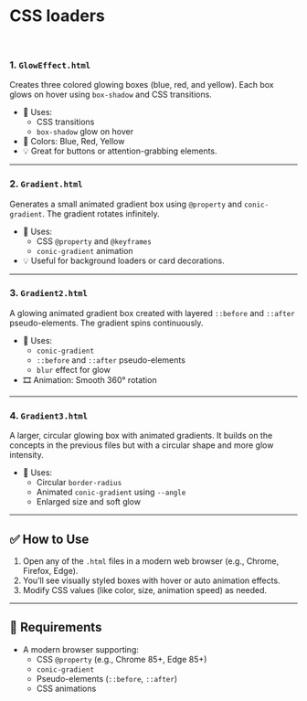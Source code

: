 
## <H1> CSS loaders </H1>
<br>

### 1. `GlowEffect.html`
Creates three colored glowing boxes (blue, red, and yellow). Each box glows on hover using `box-shadow` and CSS transitions.

- 📌 Uses:
  - CSS transitions
  - `box-shadow` glow on hover
- 🎨 Colors: Blue, Red, Yellow
- 💡 Great for buttons or attention-grabbing elements.

---

### 2. `Gradient.html`
Generates a small animated gradient box using `@property` and `conic-gradient`. The gradient rotates infinitely.

- 📌 Uses:
  - CSS `@property` and `@keyframes`
  - `conic-gradient` animation
- 💡 Useful for background loaders or card decorations.

---

### 3. `Gradient2.html`
A glowing animated gradient box created with layered `::before` and `::after` pseudo-elements. The gradient spins continuously.

- 📌 Uses:
  - `conic-gradient`
  - `::before` and `::after` pseudo-elements
  - `blur` effect for glow
- 🎞️ Animation: Smooth 360° rotation

---

### 4. `Gradient3.html`
A larger, circular glowing box with animated gradients. It builds on the concepts in the previous files but with a circular shape and more glow intensity.

- 📌 Uses:
  - Circular `border-radius`
  - Animated `conic-gradient` using `--angle`
  - Enlarged size and soft glow

---

## ✅ How to Use

1. Open any of the `.html` files in a modern web browser (e.g., Chrome, Firefox, Edge).
2. You’ll see visually styled boxes with hover or auto animation effects.
3. Modify CSS values (like color, size, animation speed) as needed.

---

## 🔧 Requirements

- A modern browser supporting:
  - CSS `@property` (e.g., Chrome 85+, Edge 85+)
  - `conic-gradient`
  - Pseudo-elements (`::before`, `::after`)
  - CSS animations



